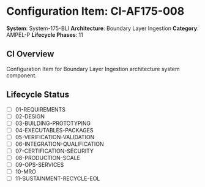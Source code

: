 # Configuration Item: CI-AF175-008

**System**: System-175-BLI
**Architecture**: Boundary Layer Ingestion
**Category**: AMPEL-P
**Lifecycle Phases**: 11

## CI Overview
Configuration Item for Boundary Layer Ingestion architecture system component.

## Lifecycle Status
- [ ] 01-REQUIREMENTS
- [ ] 02-DESIGN
- [ ] 03-BUILDING-PROTOTYPING
- [ ] 04-EXECUTABLES-PACKAGES
- [ ] 05-VERIFICATION-VALIDATION
- [ ] 06-INTEGRATION-QUALIFICATION
- [ ] 07-CERTIFICATION-SECURITY
- [ ] 08-PRODUCTION-SCALE
- [ ] 09-OPS-SERVICES
- [ ] 10-MRO
- [ ] 11-SUSTAINMENT-RECYCLE-EOL
